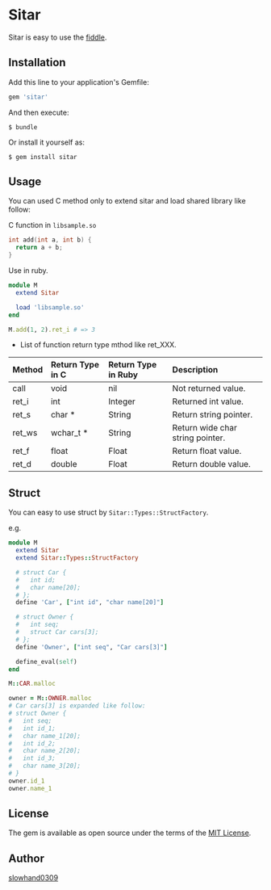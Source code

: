 # Sitar

Sitar is easy to use the [fiddle](https://github.com/ruby/ruby/tree/trunk/ext/fiddle).

## Installation

Add this line to your application's Gemfile:

```ruby
gem 'sitar'
```

And then execute:

    $ bundle

Or install it yourself as:

    $ gem install sitar

## Usage

You can used C method only to extend sitar and load shared library like follow:

C function in `libsample.so`

```c
int add(int a, int b) {
  return a + b;
}
```

Use in ruby.

```ruby
module M
  extend Sitar

  load 'libsample.so'
end

M.add(1, 2).ret_i # => 3
```

* List of function return type mthod like ret_XXX.

|Method|Return Type in C|Return Type in Ruby|Description|
|:-----|:------|:----------|:----------|
|call|void|nil|Not returned value.|
|ret_i|int|Integer|Returned int value.|
|ret_s|char *|String|Return string pointer.|
|ret_ws|wchar_t *|String|Return wide char string pointer.|
|ret_f|float|Float|Return float value.|
|ret_d|double|Float|Return double value.|

## Struct

You can easy to use struct by `Sitar::Types::StructFactory`.

e.g.

```ruby
module M
  extend Sitar
  extend Sitar::Types::StructFactory

  # struct Car {
  #   int id;
  #   char name[20];
  # };
  define 'Car', ["int id", "char name[20]"]

  # struct Owner {
  #   int seq;
  #   struct Car cars[3];
  # };
  define 'Owner', ["int seq", "Car cars[3]"]

  define_eval(self)
end

M::CAR.malloc

owner = M::OWNER.malloc
# Car cars[3] is expanded like follow:
# struct Owner {
#   int seq;
#   int id_1;
#   char name_1[20];
#   int id_2;
#   char name_2[20];
#   int id_3;
#   char name_3[20];
# }
owner.id_1
owner.name_1
```

## License

The gem is available as open source under the terms of the [MIT License](http://opensource.org/licenses/MIT).

## Author

[slowhand0309](https://github.com/Slowhand0309)
